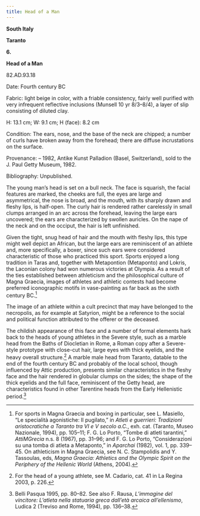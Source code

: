 ```yaml
---
title: Head of a Man
---
```


**South Italy**

**Taranto**

**6.**

**Head of a Man**

82.AD.93.18

<span class="smcaps">Date:</span> Fourth century <span
class="smcaps">BC</span>

<span class="smcaps">Fabric</span>: light beige in
color, with a friable consistency, fairly well purified with very
infrequent reflective inclusions (Munsell 10 yr 8/3–8/4), a layer of
slip consisting of diluted clay.

H: 13.1 cm; W: 9.1 cm; H (face): 8.2 cm

<span class="smcaps">Condition:</span> The ears, nose,
and the base of the neck are chipped; a number of curls have broken away
from the forehead; there are diffuse incrustations on the surface.

<span class="smcaps">Provenance</span>: – 1982, Antike
Kunst Palladion (Basel, Switzerland), sold to the J. Paul Getty Museum,
1982.

<span class="smcaps">Bibliography:</span> Unpublished.

The young man’s head is set on a bull neck. The face is squarish, the
facial features are marked, the cheeks are full, the eyes are large and
asymmetrical, the nose is broad, and the mouth, with its sharply drawn
and fleshy lips, is half-open. The curly hair is rendered rather
carelessly in small clumps arranged in an arc across the forehead,
leaving the large ears uncovered; the ears are characterized by swollen
auricles. On the nape of the neck and on the occiput, the hair is left
unfinished.

Given the tight, snug head of hair and the mouth with fleshy lips, this
type might well depict an African, but the large ears are reminiscent of
an athlete and, more specifically, a boxer, since such ears were
considered characteristic of those who practiced this sport. Sports
enjoyed a long tradition in Taras and, together with Metapontion
(Metaponto) and Lokris, the Laconian colony had won numerous victories
at Olympia. As a result of the ties established between athleticism and
the philosophical culture of Magna Graecia, images of athletes and
athletic contests had become preferred iconographic motifs in
vase-painting as far back as the sixth century <span
class="smcaps">BC.</span>[^1]

The image of an athlete within a cult precinct that may have belonged to
the necropolis, as for example at Satyrion, might be a reference to the
social and political function attributed to the offerer or the deceased.

The childish appearance of this face and a number of formal elements
hark back to the heads of young athletes in the Severe style, such as a
marble head from the Baths of Diocletian in Rome, a Roman copy after a
Severe-style prototype with close-cut hair, large eyes with thick
eyelids, and the heavy overall structure.[^2] A marble male head from
Taranto, datable to the end of the fourth century <span
class="smcaps">BC</span> and probably of the local
school, though influenced by Attic production, presents similar
characteristics in the fleshy face and the hair rendered in globular
clumps on the sides; the shape of the thick eyelids and the full face,
reminiscent of the Getty head, are characteristics found in other
Tarentine heads from the Early Hellenistic period.[^3]

[^1]: For sports in Magna Graecia and boxing in particular, see L.
    Masiello, “Le specialità agonistiche: Il pugilato,” in *Atleti e
    guerrieri: Tradizioni aristocratiche a Taranto tra VI e V secolo
    a.C.*, exh. cat. (Taranto, Museo Nazionale, 1994), pp. 105–11; F. G.
    Lo Porto, “Tombe di atleti tarantini,” *AttiMGrecia* n.s. 8 (1967),
    pp. 31–96; and F. G. Lo Porto, “Considerazioni su una tomba di
    atleta a Metaponto,” in *<span
    class="smcaps">Aparchai</span>* (1982), vol. 1,
    pp. 339–45. On athleticism in Magna Graecia, see N. C. Stampolidis
    and Y. Tassoulas, eds, *Magna Graecia: Athletics and the Olympic
    Spirit on the Periphery of the Hellenic World* (Athens, 2004).

[^2]: For the head of a young athlete, see M. Cadario, cat. 41 in <span
    class="smcaps">La Regina 2003</span>, p. 226.

[^3]: <span class="smcaps">Belli Pasqua</span> 1995,
    pp. 80–82. See also F. Rausa, *L’immagine del vincitore: L’atleta
    nella statuaria greca dall’età arcaica all’ellenismo*, Ludica 2
    (Treviso and Rome, 1994), pp. 136–38.
